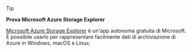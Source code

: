 > [!TIP]
> 
> **Prova Microsoft Azure Storage Explorer**
> 
> [Microsoft Azure Storage Explorer](/azure/vs-azure-tools-storage-manage-with-storage-explorer) è un'app autonoma gratuita di Microsoft. È possibile usarlo per rappresentare facilmente dati di archiviazione di Azure in Windows, macOS e Linux.
> 
> 

